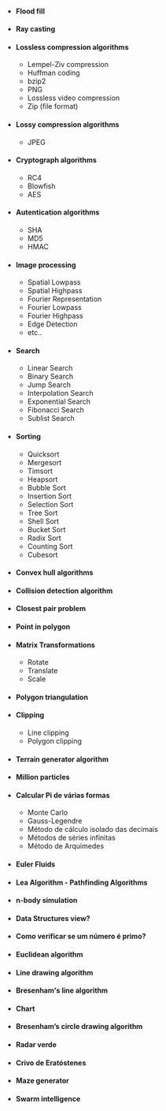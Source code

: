 - #### Flood fill
- #### Ray casting
- #### Lossless compression algorithms
  - Lempel-Ziv compression 
  - Huffman coding
  - bzip2
  - PNG
  - Lossless video compression
  - Zip (file format)
- #### Lossy compression algorithms
  - JPEG
- #### Cryptograph algorithms
  - RC4
  - Blowfish
  - AES
- ####  Autentication algorithms
  - SHA
  - MD5
  - HMAC
- #### Image processing
  - Spatial Lowpass
  - Spatial Highpass
  - Fourier Representation
  - Fourier Lowpass
  - Fourier Highpass
  - Edge Detection
  - etc..
- #### Search
  - Linear Search
  - Binary Search
  - Jump Search
  - Interpolation Search
  - Exponential Search
  - Fibonacci Search
  - Sublist Search
- #### Sorting
  - Quicksort
  - Mergesort
  - Timsort
  - Heapsort
  - Bubble Sort
  - Insertion Sort
  - Selection Sort
  - Tree Sort
  - Shell Sort
  - Bucket Sort
  - Radix Sort
  - Counting Sort
  - Cubesort
- #### Convex hull algorithms
- #### Collision detection algorithm
- #### Closest pair problem
- #### Point in polygon
- #### Matrix Transformations
  - Rotate
  - Translate
  - Scale
- #### Polygon triangulation
- #### Clipping
  - Line clipping
  - Polygon clipping
- #### Terrain generator algorithm
- #### Million particles
- #### Calcular Pi de várias formas
  - Monte Carlo
  - Gauss-Legendre
  - Método de cálculo isolado das decimais
  - Métodos de séries infinitas
  - Método de Arquimedes
- #### Euler Fluids
- #### Lea Algorithm - Pathfinding Algorithms
- #### n-body simulation
- #### Data Structures view?
- #### Como verificar se um número é primo?
- #### Euclidean algorithm
- #### Line drawing algorithm
- #### Bresenham's line algorithm
- #### Chart
- #### Bresenham’s circle drawing algorithm
- #### Radar verde
- #### Crivo de Eratóstenes
- #### Maze generator
- #### Swarm intelligence
